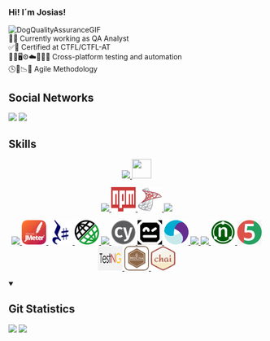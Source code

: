 ### Hi! I´m Josias!
![DogQualityAssuranceGIF](https://user-images.githubusercontent.com/79258697/183077460-b4fa6a9b-1db6-452a-abf2-7f6f9ddfcf09.gif)
<br>
🔎🐞 Currently working as QA Analyst
<br>
✅🏅 Certified at CTFL/CTFL-AT
<br>
🧪📱🖥️⚙️☁️🔎🤖🧪 Cross-platform testing and automation
<br>
🕓📆📉🔄️ Agile Methodology
<br>
<h2>Social Networks</h2>
<p align="left">
  <a href="https://www.linkedin.com/in/josias-valentim-de-figueredo-0347455b/" target="_blank"><img
      src="https://img.shields.io/badge/-LinkedIn-%230077B5?style=for-the-badge&logo=linkedin&logoColor=white"
      target="_blank" rel="noopener noreferrer"></a>
  <a href="mailto:josiasvfigueredo@gmail.com"><img
      src="https://img.shields.io/badge/-Gmail-%23333?style=for-the-badge&logo=gmail&logoColor=white" target="_blank"
      rel="noopener noreferrer"></a>
</p>
<h2>Skills</h2>
<p align="center">
  <a href="https://skillicons.dev">
    <img
      src="https://skillicons.dev/icons?i=vscode,visualstudio,idea,eclipse,androidstudio,git,github,githubactions,gitlab,aws,idea,eclipse,linux,azure,powershell">
  </a>
  <a href="https://skillicons.dev">
    <img
      src="https://skillicons.dev/icons?i=vscode" width="38" height="38">
  </a>
</p>
<p align="center">
  <a href="https://skillicons.dev">
    <img src="https://skillicons.dev/icons?i=cs,dotnet,java,py,js,nodejs,ts,html">
    <img src="https://github.com/josiasvfigueredo1985/src/blob/main/npm.png" width="48" height="48">
    <img src="https://github.com/josiasvfigueredo1985/src/blob/main/mssql.png" width="48" height="48">
    <img src="https://skillicons.dev/icons?i=sqlite,postgres,mysql,dynamodb">
  </a>
</p>
<p align="center">
  <a href="https://skillicons.dev">
    <img src="https://skillicons.dev/icons?i=postman">
    <img src="https://github.com/josiasvfigueredo1985/src/blob/main/jmeter.png" width="48" height="48">
    <img src="https://github.com/josiasvfigueredo1985/src/blob/main/restsharp.png" width="48" height="48">
    <img src="https://github.com/josiasvfigueredo1985/src/blob/main/restassured.png" width="48" height="48">
    <img src="https://skillicons.dev/icons?i=selenium">
    <img src="https://github.com/josiasvfigueredo1985/src/blob/main/cypress.png" width="48" height="48">
    <img src="https://github.com/josiasvfigueredo1985/src/blob/main/robot.png" width="48" height="48">
    <img src="https://github.com/josiasvfigueredo1985/src/blob/main/appium.png" width="48" height="48">
    <img src="https://skillicons.dev/icons?i=gherkin">
    <img src="https://skillicons.dev/icons?i=maven">
    <img src="https://github.com/josiasvfigueredo1985/src/blob/main/nunit.png" width="48" height="48">
    <img src="https://github.com/josiasvfigueredo1985/src/blob/main/junit.png" width="48" height="48">
    <img src="https://github.com/josiasvfigueredo1985/src/blob/main/testng.png" width="48" height="48">
    <img src="https://github.com/josiasvfigueredo1985/src/blob/main/mocha.png" width="48" height="48">
    <img src="https://github.com/josiasvfigueredo1985/src/blob/main/chai.png" width="48" height="48">
  </a>
</p>
<details open="true">
  <summary><b> &nbsp;<h2>Git Statistics</h2></b></summary>
  <img height="150px"
    src="https://github-readme-stats.vercel.app/api?username=josiasvfigueredo1985&show_icons=true&theme=highcontrast" />
  <img height="150px"
    src="https://github-readme-stats.vercel.app/api/top-langs/?username=josiasvfigueredo1985&hide=html&layout=compact&theme=highcontrast" />
</details>
